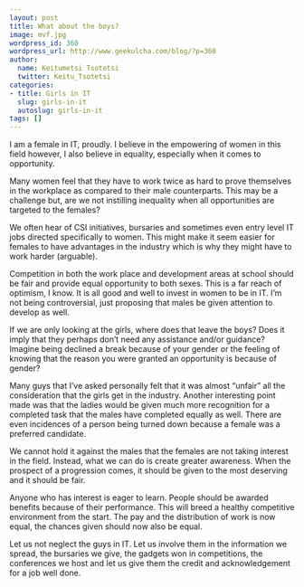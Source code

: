 ```yaml
---
layout: post
title: What about the boys?
image: mvf.jpg
wordpress_id: 360
wordpress_url: http://www.geekulcha.com/blog/?p=360
author:
  name: Keitumetsi Tsotetsi
  twitter: Keitu_Tsotetsi
categories:
- title: Girls in IT
  slug: girls-in-it
  autoslug: girls-in-it
tags: []
---
```

I am a female in IT, proudly. I believe in the empowering of women in this field however, I also believe in equality, especially when it comes to opportunity.

 Many women feel that they have to work twice as hard to prove themselves in the workplace as compared to their male counterparts. This may be a challenge but, are we not instilling inequality when all opportunities are targeted to the females?

 We often hear of CSI initiatives, bursaries and sometimes even entry level IT jobs directed specifically to women. This might make it seem easier for females to have advantages in the industry which is why they might have to work harder (arguable).

 Competition in both the work place and development areas at school should be fair and provide equal opportunity to both sexes. This is a far reach of optimism, I know. It is all good and well to invest in women to be in IT. I’m not being controversial, just proposing that males be given attention to develop as well.

 If we are only looking at the girls, where does that leave the boys? Does it imply that they perhaps don’t need any assistance and/or guidance?  Imagine being declined a break because of your gender or the feeling of knowing that the reason you were granted an opportunity is because of gender?

 Many guys that I’ve asked personally felt that it was almost “unfair” all the consideration that the girls get in the industry. Another interesting point made was that the ladies would be given much more recognition for a completed task that the males have completed equally as well. There are even incidences of a person being turned down because a female was a preferred candidate.

 We cannot hold it against the males that the females are not taking interest in the field. Instead, what we can do is create greater awareness. When the prospect of a progression comes, it should be given to the most deserving and it should be fair.

 Anyone who has interest is eager to learn. People should be awarded benefits because of their performance. This will breed a healthy competitive environment from the start. The pay and the distribution of work is now equal, the chances given should now also be equal.

 Let us not neglect the guys in IT. Let us involve them in the information we spread, the bursaries we give, the gadgets won in competitions, the conferences we host and let us give them the credit and acknowledgement for a job well done.



